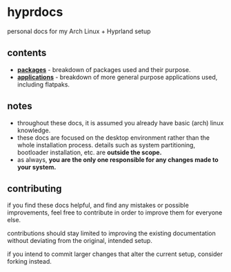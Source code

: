 # hyprdocs
personal docs for my Arch Linux + Hyprland setup

## contents
- **[packages](/docs/packages.md)** - breakdown of packages used and their purpose.
- **[applications](/docs/applications.md)** - breakdown of more general purpose applications used, including flatpaks.

## notes
- throughout these docs, it is assumed you already have basic (arch) linux knowledge.
- these docs are focused on the desktop environment rather than the whole installation process. details such as system partitioning, bootloader installation, etc. are **outside the scope.**
- as always, **you are the only one responsible for any changes made to your system.**

## contributing

if you find these docs helpful, and find any mistakes or possible improvements, feel free to contribute in order to improve them for everyone else.

contributions should stay limited to improving the existing documentation without deviating from the original, intended setup.

if you intend to commit larger changes that alter the current setup, consider forking instead.
